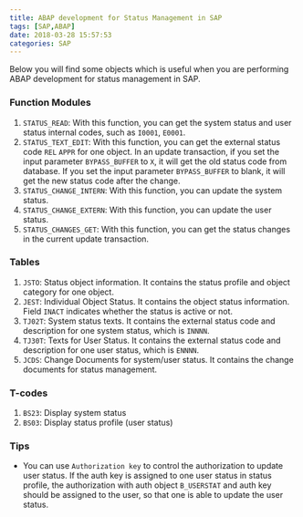 ```yaml
---
title: ABAP development for Status Management in SAP
tags: [SAP,ABAP]
date: 2018-03-28 15:57:53
categories: SAP
---
```


Below you will find some objects which is useful when you are performing ABAP development for status management in SAP.

### Function Modules
1. `STATUS_READ`: With this function, you can get the system status and user status internal codes, such as `I0001`, `E0001`.
2. `STATUS_TEXT_EDIT`: With this function, you can get the external status code `REL` `APPR` for one object. In an update transaction, if you set the input parameter `BYPASS_BUFFER` to `X`, it will get the old status code from database. If you set the input parameter `BYPASS_BUFFER` to blank, it will get the new status code after the change.
3. `STATUS_CHANGE_INTERN`: With this function, you can update the system status.
4. `STATUS_CHANGE_EXTERN`: With this function, you can update the user status.
5. `STATUS_CHANGES_GET`: With this function, you can get the status changes in the current update transaction.

### Tables
1. `JSTO`: Status object information. It contains the status profile and object category for one object.
2. `JEST`: Individual Object Status. It contains the object status information. Field `INACT` indicates whether the status is active or not.
3. `TJ02T`: System status texts. It contains the external status code and description for one system status, which is `INNNN`.
4. `TJ30T`: Texts for User Status. It contains the external status code and description for one user status, which is `ENNNN`. 
5. `JCDS`: Change Documents for system/user status. It contains the change documents for status management.

### T-codes
1. `BS23`: Display system status
2. `BS03`: Display status profile (user status)

### Tips
- You can use `Authorization key` to control the authorization to update user status. If the auth key is assigned to one user status in status profile, the authorization with auth object `B_USERSTAT` and auth key should be assigned to the user, so that one is able to update the user status. 